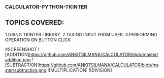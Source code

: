 ### CALCULATOR-PYTHON-TKINTER

## TOPICS COVERED:
1.USING TKINTER LIBRARY.
2.TAKING INPUT FROM USER.
3.PERFORMING OPERATION ON BUTTON CLICK

#SCREENSHOT
![ADDITION]https://github.com/ANKITSILMANA/CALCULATOR/blob/master/addition.png
![SUBTRACTION]https://github.com/ANKITSILMANA/CALCULATOR/blob/master/subtraction.png
![MULTIPLICATION]
![DIVISION]
